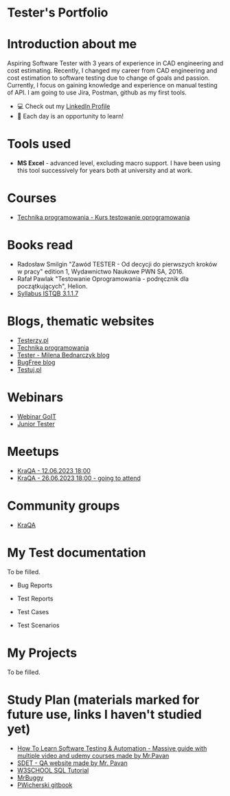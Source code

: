 # Tester's Portfolio

# Introduction about me
Aspiring Software Tester with 3 years of experience in CAD engineering and cost estimating. Recently, I changed my career from CAD engineering and cost estimation to software testing due to change of goals and passion.
Currently, I focus on gaining knowledge and experience on manual testing of API. I am going to use Jira, Postman, github as my first tools.
* 💻 Check out my [LinkedIn Profile](https://www.linkedin.com/in/karol-migon/)
* 🔎 Each day is an opportunity to learn!
# Tools used
* **MS Excel** - advanced level, excluding macro support. I have been using this tool successively for years both at university and at work.
# Courses
* [Technika programowania - Kurs testowanie oprogramowania](https://www.youtube.com/watch?v=IBwa2qqVJ9g)
# Books read
* Radosław Smilgin "Zawód TESTER - Od decycji do pierwszych kroków w pracy" edition 1, Wydawnictwo Naukowe PWN SA, 2016.
* Rafał Pawlak "Testowanie Oprogramowania - podręcznik dla początkujących", Helion.
* [Syllabus ISTQB 3.1.1.7](https://sjsi.org/download/6351/?tmstv=1686117277)
# Blogs, thematic websites
* [Testerzy.pl](https://testerzy.pl/)
* [Technika programowania](https://www.youtube.com/@TechnikaProgramowania)
* [Tester - Milena Bednarczyk blog](https://tester.milenabednarczyk.pl/)
* [BugFree blog](https://bugfreeblog.com/)
* [Testuj.pl](https://www.youtube.com/@testujplcommunity/featured)
# Webinars
* [Webinar GoIT](https://w.goit.global/pl/?utm_source=google&utm_medium=cpc&utm_campaign=20210975415&utm_term=149250736786|660259163913||goit%20webinar&gad=1&gclid=Cj0KCQjwj_ajBhCqARIsAA37s0xGVdJP7670mJRVtXR3Q-5OrDd926rzp8Yd_ep_N5NUwmJ_gsUn98kaAiqmEALw_wcB)
* [Junior Tester](https://www.youtube.com/watch?v=6hj1xXokWWU)
# Meetups
* [KraQA - 12.06.2023 18:00](https://www.meetup.com/pl-PL/kraqa-pl/events/293991834/)
* [KraQA - 26.06.2023 18:00 - going to attend](https://www.meetup.com/pl-PL/kraqa-pl/events/294225223/)
# Community groups
* [KraQA](https://www.meetup.com/pl-PL/KraQA-pl/)
# My Test documentation
To be filled. 

* Bug Reports

* Test Reports

* Test Cases

* Test Scenarios

# My Projects
To be filled.

# Study Plan (materials marked for future use, links I haven't studied yet)
* [How To Learn Software Testing & Automation - Massive guide with multiple video and udemy courses made by Mr.Pavan](https://www.youtube.com/watch?v=F7W0N8ABt6Y)
* [SDET - QA website made by Mr. Pavan](https://www.pavantestingtools.com/)
* [W3SCHOOL SQL Tutorial](https://www.w3schools.com/sql/)
* [MrBuggy](http://mrbuggy.pl/)
* [PWicherski gitbook](https://pwicherski.gitbook.io/testowanie-oprogramowania/)
